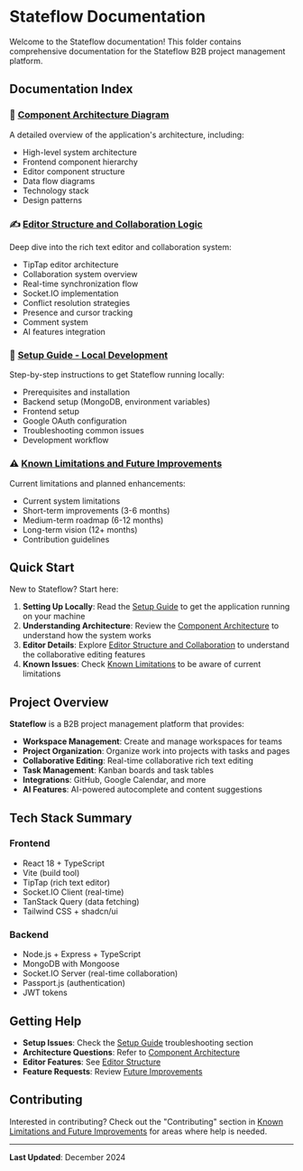 # Stateflow Documentation

Welcome to the Stateflow documentation! This folder contains comprehensive documentation for the Stateflow B2B project management platform.

## Documentation Index

### 📐 [Component Architecture Diagram](./component-architecture.md)
A detailed overview of the application's architecture, including:
- High-level system architecture
- Frontend component hierarchy
- Editor component structure
- Data flow diagrams
- Technology stack
- Design patterns

### ✍️ [Editor Structure and Collaboration Logic](./editor-structure-collaboration.md)
Deep dive into the rich text editor and collaboration system:
- TipTap editor architecture
- Collaboration system overview
- Real-time synchronization flow
- Socket.IO implementation
- Conflict resolution strategies
- Presence and cursor tracking
- Comment system
- AI features integration

### 🚀 [Setup Guide - Local Development](./setup-guide.md)
Step-by-step instructions to get Stateflow running locally:
- Prerequisites and installation
- Backend setup (MongoDB, environment variables)
- Frontend setup
- Google OAuth configuration
- Troubleshooting common issues
- Development workflow

### ⚠️ [Known Limitations and Future Improvements](./known-limitations-future-improvements.md)
Current limitations and planned enhancements:
- Current system limitations
- Short-term improvements (3-6 months)
- Medium-term roadmap (6-12 months)
- Long-term vision (12+ months)
- Contribution guidelines

## Quick Start

New to Stateflow? Start here:

1. **Setting Up Locally**: Read the [Setup Guide](./setup-guide.md) to get the application running on your machine
2. **Understanding Architecture**: Review the [Component Architecture](./component-architecture.md) to understand how the system works
3. **Editor Details**: Explore [Editor Structure and Collaboration](./editor-structure-collaboration.md) to understand the collaborative editing features
4. **Known Issues**: Check [Known Limitations](./known-limitations-future-improvements.md) to be aware of current limitations

## Project Overview

**Stateflow** is a B2B project management platform that provides:

- **Workspace Management**: Create and manage workspaces for teams
- **Project Organization**: Organize work into projects with tasks and pages
- **Collaborative Editing**: Real-time collaborative rich text editing
- **Task Management**: Kanban boards and task tables
- **Integrations**: GitHub, Google Calendar, and more
- **AI Features**: AI-powered autocomplete and content suggestions

## Tech Stack Summary

### Frontend
- React 18 + TypeScript
- Vite (build tool)
- TipTap (rich text editor)
- Socket.IO Client (real-time)
- TanStack Query (data fetching)
- Tailwind CSS + shadcn/ui

### Backend
- Node.js + Express + TypeScript
- MongoDB with Mongoose
- Socket.IO Server (real-time collaboration)
- Passport.js (authentication)
- JWT tokens

## Getting Help

- **Setup Issues**: Check the [Setup Guide](./setup-guide.md) troubleshooting section
- **Architecture Questions**: Refer to [Component Architecture](./component-architecture.md)
- **Editor Features**: See [Editor Structure](./editor-structure-collaboration.md)
- **Feature Requests**: Review [Future Improvements](./known-limitations-future-improvements.md)

## Contributing

Interested in contributing? Check out the "Contributing" section in [Known Limitations and Future Improvements](./known-limitations-future-improvements.md) for areas where help is needed.

---

**Last Updated**: December 2024

